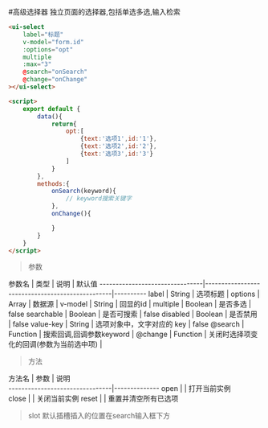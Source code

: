 #高级选择器
独立页面的选择器,包括单选多选,输入检索

```html
<ui-select
    label="标题" 
    v-model="form.id" 
    :options="opt"
    multiple
    :max="3"
    @search="onSearch"
    @change="onChange"
></ui-select>

<script>
    export default {
        data(){
            return{
                opt:[
                    {text:'选项1',id:'1'},
                    {text:'选项2',id:'2'},
                    {text:'选项3',id:'3'}
                ]
            }
        },
        methods:{
            onSearch(keyword){
                // keyword搜索关键字
            },
            onChange(){

            }
        }
    }
</script>
```
> 参数

参数名          |  类型         |  说明                                           |  默认值
--------------------------------|-------------------------------------------------|----------
label           |   String      | 选项标题                                        |
options         |   Array       | 数据源                                          |
v-model         |   String      | 回显的id                                        |
multiple        |   Boolean     | 是否多选                                        |   false
searchable      |   Boolean     | 是否可搜索                                      |   false
disabled        |   Boolean     | 是否禁用                                        |   false
value-key       |   String      | 选项对象中，文字对应的 key                      |   false
@search         |   Function    | 搜索回调,回调参数keyword                        |
@change         |   Function    | 关闭时选择项变化的回调(参数为当前选中项)        |


>方法

方法名          |  参数         |  说明                     
--------------------------------|--------------
open            |               | 打开当前实例               
close           |               | 关闭当前实例
reset           |               | 重置并清空所有已选项

>slot
默认插槽插入的位置在search输入框下方

